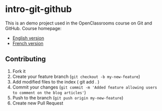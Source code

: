 # intro-git-github

This is an demo project used in the OpenClassrooms course on Git and GitHub.
Course homepage:

* [English version](https://openclassrooms.com/courses/manage-your-code-with-git-and-github)
* [French version](https://openclassrooms.com/courses/gerer-son-code-avec-git-et-github)

## Contributing

1. Fork it
2. Create your feature branch (`git checkout -b my-new-feature`)
3. Add modified files to the index ( git add . )
4. Commit your changes (`git commit -m 'Added feature allowing users to comment on the blog articles'`)
5. Push to the branch (`git push origin my-new-feature`)
6. Create new Pull Request
